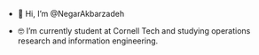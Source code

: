 - 👋 Hi, I’m @NegarAkbarzadeh
<!--- - 👀 I’m interested in ... --->
- :nerd_face: I’m currently student at Cornell Tech and studying operations research and information engineering.
<!--- - 💞️ I’m looking to collaborate on ...--->
<!--- - 📫 How to reach me ...--->

<!---
NegarAkbarzadeh/NegarAkbarzadeh is a ✨ special ✨ repository because its `README.md` (this file) appears on your GitHub profile.
You can click the Preview link to take a look at your changes.
--->
